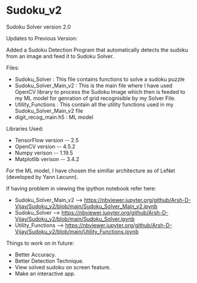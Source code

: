 # Sudoku_v2
Sudoku Solver version 2.0

Updates to Previous Version:

Added a Sudoku Detection Program that automatically detects the sudoku from an image and feed it to Sudoku Solver.

Files:

* Sudoku_Solver : This file contains functions to solve a sudoku puzzle 
* Sudoku_Solver_Main_v2 : This is the main file where I have used OpenCV library to process the Sudoku Image which then is feeded to my ML model for genration of grid recognisible by my Solver File.
* Utility_Functions : This contain all the utility functions used in my Sudoku_Solver_Main_v2 file
* digit_recog_main.h5 : ML model

Libraries Used:

* TensorFlow  version -- 2.5
* OpenCV      version -- 4.5.2 
* Numpy       verison -- 1.19.5
* Matplotlib  verison -- 3.4.2


For the ML model, I have chosen the simillar architecture as of LeNet (developed by Yann Lecunn).

If having problem in viewing the ipython notebook refer here:

* Sudoku_Solver_Main_v2 --> https://nbviewer.jupyter.org/github/Arsh-D-Vijay/Sudoku_v2/blob/main/Sudoku_Solver_Main_v2.ipynb
* Sudoku_Solver --> https://nbviewer.jupyter.org/github/Arsh-D-Vijay/Sudoku_v2/blob/main/Sudoku_Solver.ipynb
* Utility_Functions --> https://nbviewer.jupyter.org/github/Arsh-D-Vijay/Sudoku_v2/blob/main/Utility_Functions.ipynb


Things to work on in future:

* Better Accuracy.
* Better Detection Technique.
* View solved sudoku on screen feature.
* Make an interactive app.
